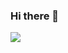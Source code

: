 ### Hi there 👋



<a href="" target="_blank"><img src="https://img.shields.io/badge/Portfolio-000000?style=flat-square&logo=Notion&logoColor=white"/>

